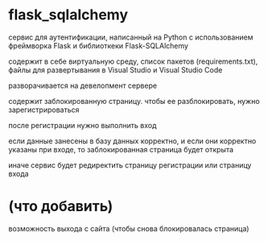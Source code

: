 # flask_sqlalchemy

сервис для аутентификации, написанный на Python с использованием фреймворка Flask и библиоткеки Flask-SQLAlchemy

содержит в себе виртуальную среду, список пакетов (requirements.txt), файлы для развертывания в Visual Studio и Visual Studio Code

разворачивается на девелопмент сервере

содержит заблокированную страницу. чтобы ее разблокировать, нужно зарегистрироваться

после регистрации нужно выполнить вход

если данные занесены в базу данных корректно, и если они корректно указаны при входе, то заблокированная страница будет открыта

иначе сервис будет редиректить страницу регистрации или страницу входа

# (что добавить)

возможность выхода с сайта (чтобы снова блокировалась страница)
